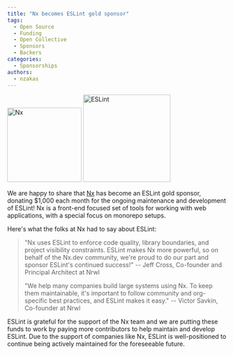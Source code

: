 ```yaml
---
title: "Nx becomes ESLint gold sponsor"
tags:
  - Open Source
  - Funding
  - Open Collective
  - Sponsors
  - Backers
categories:
  - Sponsorships
authors: 
  - nzakas
---
```


<p class="text-center">
    <a href="https://nx.dev" title="Nx" rel="noopener nofollow" target="_blank"><img class="lazyload" width="170" data-src="/assets/img/logos/nx.svg" alt="Nx" src="/assets/img/logos/nx.svg"></a>
    <a href="https://eslint.org/" title="ESLint" target="_blank"><img class="lazyload" width="200" data-src="/assets/img/logo.svg" alt="ESLint" src="/assets/img/logo.svg"></a>
</p>

We are happy to share that [Nx](https://nx.dev/) has become an ESLint gold sponsor, donating $1,000 each month for the ongoing maintenance and development of ESLint! Nx is a front-end focused set of tools for working with web applications, with a special focus on monorepo setups.

Here's what the folks at Nx had to say about ESLint:

> "Nx uses ESLint to enforce code quality, library boundaries, and project visibility constraints. ESLint makes Nx more powerful, so on behalf of the Nx.dev community, we're proud to do our part and sponsor ESLint's continued success!"
> -- Jeff Cross, Co-founder and Principal Architect at Nrwl
>
> "We help many companies build large systems using Nx. To keep them maintainable, it's important to follow community and org-specific best practices, and ESLint makes it easy."
> -- Victor Savkin, Co-founder at Nrwl

ESLint is grateful for the support of the Nx team and we are putting these funds to work by paying more contributors to help maintain and develop ESLint. Due to the support of companies like Nx, ESLint is well-positioned to continue being actively maintained for the foreseeable future. 
